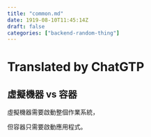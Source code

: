 ```yaml
---
title: "common.md"
date: 1919-08-10T11:45:14Z
draft: false
categories: ["backend-random-thing"]
---
```




# Translated by ChatGTP

## 虛擬機器 vs 容器

虛擬機器需要啟動整個作業系統，

但容器只需要啟動應用程式。